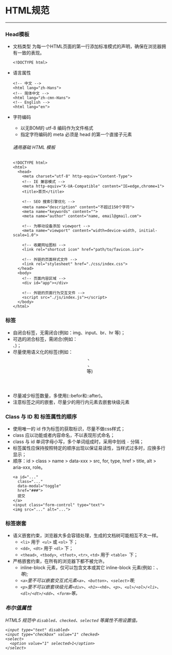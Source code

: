 # HTML规范
-------------
### Head模板
- 文档类型
为每一个HTML页面的第一行添加标准模式的声明，确保在浏览器拥有一致的表现。
  ```
  <!DOCTYPE html>
  ```
- 语言属性
  ```
  <!-- 中文 -->
  <html lang="zh-Hans">
  <!-- 简体中文 -->
  <html lang="zh-cmn-Hans">
  <!-- English -->
  <html lang="en">
  ```
- 字符编码
  - 以无BOM的 utf-8 编码作为文件格式
  - 指定字符编码的 meta 必须是 head 的第一个直接子元素

  ###### 通用基础 HTML 模板
  ```
  <!DOCTYPE html>
  <html>
    <head>
      <meta charset="utf-8" http-equiv="Content-Type">
      <!-- IE 兼容模式 -->
      <meta http-equiv="X-UA-Compatible" content="IE=edge,chrome=1">
      <title>首页</title>

      <!-- SEO 搜索引擎优化 -->
      <meta name="description" content="不超过150个字符">
      <meta name="keywords" content="">
      <meta name="author" content="name, email@gmail.com">

      <!-- 为移动设备添加 viewport -->
      <meta name="viewport" content="width=device-width, initial-scale=1.0">

      <!-- 收藏网址图标 -->
      <link rel="shortcut icon" href="path/to/favicon.ico">

      <!-- 外链的页面样式文件 -->
      <link rel="stylesheet" href="./css/index.css">
    </head>
    <body>
      <!-- 页面内容区域 -->
      <div id="app"></div>

      <!-- 外链的页面行为交互文件 -->
      <script src="./js/index.js"></script>
    </body>
  </html>

  ```

### 标签
- 自闭合标签，无需闭合(例如：img、input、br、hr 等)；
- 可选的闭合标签，需闭合(例如：</li>、</body>)；
- 尽量使用语义化的标签(例如：<header>、<footer>、<nav>等)
- 尽量减少标签数量，多使用(::befor和::after)。
- 注意标签之间的嵌套，尽量少的用行内元素去嵌套块级元素

### Class 与 ID 和 标签属性的顺序
- 使用唯一的 id 作为标签的获取标识，尽量不做css样式；
- class 应以功能或者内容命名，不以表现形式命名；
- class 与 id 单词字母小写，多个单词组成时，采用中划线  `-` 分隔；
- 标签属性应保持按照特定的顺序出现以保证易读性，当样式过多时，应换多行显示；
- 顺序：id > class > name > data-xxx > src, for, type, href > title, alt > aria-xxx, role。
  ```
  <a id="..."
    class="..."
    data-modal="toggle"
    href="###">
    提交
  </a>
  <input class="form-control" type="text">
  <img src="..." alt="...">
  ```

### 标签嵌套
- 语义嵌套约束，浏览器大多会容错处理，生成的文档树可能相互不太一样。
  - `<li>` 用于` <ul>` 或 `<ol>` 下；
  - `<dd>`,` <dt>` 用于 `<dl>` 下；
  - `<thead>`,` <tbody>`,` <tfoot>`, `<tr>`, `<td>` 用于 `<table> `下；
- 严格嵌套约束，在所有的浏览器下都不被允许。
  - inline-block 元素，仅可以包含文本或其它 inline-block 元素(例如：<i>、<span>等);
  - `<a>`里不可以嵌套交互式元素`<a>`、`<button>`、`<select>`等;
  - `<p>`里不可以嵌套块级元素`<div>`、`<h1>~<h6>`、`<p>`、`<ul>/<ol>/<li>`、`<dl>/<dt>/<dd>`、`<form>`等。

### 布尔值属性
HTML5 规范中 `disabled`、`checked`、`selected` 等属性不用设置值。
  ```
  <input type="text" disabled>
  <input type="checkbox" value="1" checked>
  <select>
    <option value="1" selected>1</option>
  </select>
  ```
